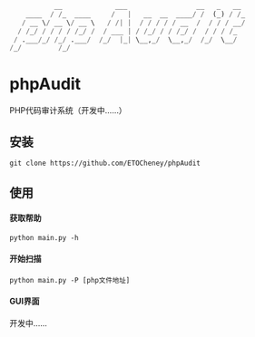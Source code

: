 ```python
           __             ___                 __   _   __ 
    ____  / /_  ____     /   |   __  __  ____/ /  (_) / /_
   / __ \/ __ \/ __ \   / /| |  / / / / / __  /  / / / __/
  / /_/ / / / / /_/ /  / ___ | / /_/ / / /_/ /  / / / /_  
 / .___/_/ /_/ .___/  /_/  |_| \__,_/  \__,_/  /_/  \__/  
/_/         /_/                                          
```

 # phpAudit

PHP代码审计系统（开发中……）

## 安装

` git clone https://github.com/ETOCheney/phpAudit `

## 使用

 #### 获取帮助

` python main.py -h `

#### 开始扫描

 ` python main.py -P [php文件地址] `

#### GUI界面

开发中……
